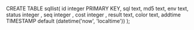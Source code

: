 CREATE TABLE sqllist(
id integer PRIMARY KEY,
sql text,
md5 text,
env text,
status integer ,
seq integer ,
cost  integer ,
result text,
color text,
addtime TIMESTAMP default (datetime('now', 'localtime'))
);
